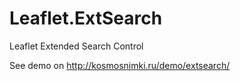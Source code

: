# Leaflet.ExtSearch
Leaflet Extended Search Control

See demo on http://kosmosnimki.ru/demo/extsearch/
